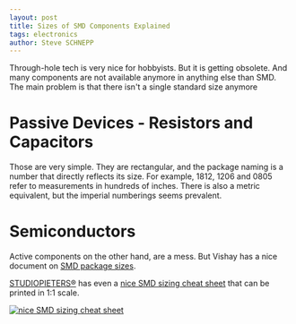 ```yaml
---
layout: post
title: Sizes of SMD Components Explained 
tags: electronics
author: Steve SCHNEPP
---
```


Through-hole tech is very nice for hobbyists. But it is getting obsolete. And many components are not available anymore in anything else than SMD. The main problem is that there isn't a single standard size anymore

# Passive Devices - Resistors and Capacitors

Those are very simple. They are rectangular, and the
package naming is a number that directly reflects its
size. For example, 1812, 1206 and 0805 refer to
measurements in hundreds of inches. There is also a metric equivalent, but the imperial numberings seems prevalent.

# Semiconductors

Active components on the other hand, are a mess. But
Vishay has a nice document on [SMD package
sizes](https://www.vishay.com/docs/80128/package-drawing-collection.pdf).

[STUDIOPIETERS®](https://www.studiopieters.nl/smd-sizes-and-packages/) has even
a [nice SMD sizing
cheat sheet](https://github.com/AchimPieters/SMD-Reference-Sheets/raw/master/SMD%20REFERENCE%20SHEET%20V3.pdf)
that can be printed in 1:1 scale.

[
 ![
  nice SMD sizing cheat sheet
 ](../../../assets/images/SMD%20Reference%20sheet%20V3-01.png)
](https://www.studiopieters.nl/smd-sizes-and-packages/)

